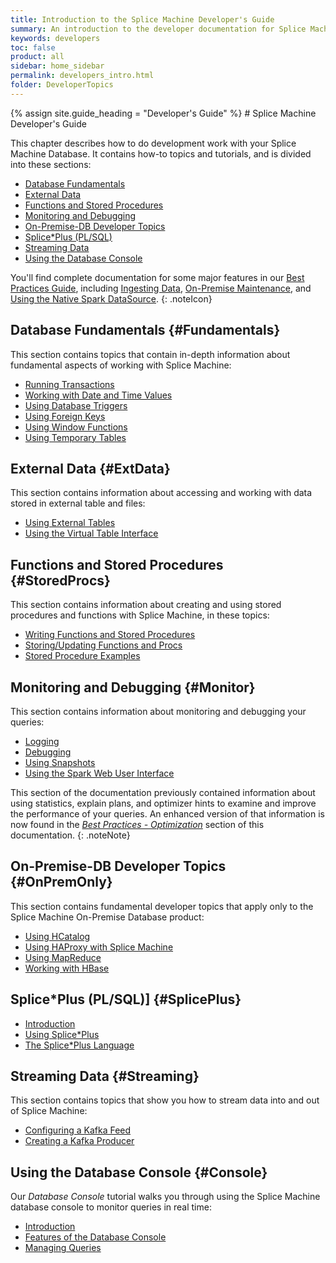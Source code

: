 ```yaml
---
title: Introduction to the Splice Machine Developer's Guide
summary: An introduction to the developer documentation for Splice Machine
keywords: developers
toc: false
product: all
sidebar: home_sidebar
permalink: developers_intro.html
folder: DeveloperTopics
---
```

<section>
<div class="TopicContent" data-swiftype-index="true" markdown="1">
{% assign site.guide_heading = "Developer's Guide" %}
# Splice Machine Developer's Guide

This chapter describes how to do development work with your Splice
Machine Database. It contains how-to topics and tutorials, and is divided into these sections:

* [Database Fundamentals](#Fundamentals)
* [External Data](#ExtData)
* [Functions and Stored Procedures](#StoredProcs)
* [Monitoring and Debugging](#Monitor)
* [On-Premise-DB Developer Topics](#OnPremOnly)
* [Splice\*Plus (PL/SQL)](#SplicePlus)
* [Streaming Data](#Streaming)
* [Using the Database Console](#Console)

You'll find complete documentation for some major features in our [Best Practices Guide](bestpractices_intro.html), including [Ingesting Data](bestpractices_ingest_overview.html), [On-Premise Maintenance](bestpractices_onprem_updating.html), and [Using the Native Spark DataSource](bestpractices_sparkadapter_intro.html).
{: .noteIcon}

## Database Fundamentals {#Fundamentals}
This section contains topics that contain in-depth information about fundamental aspects of working with Splice Machine:

* [Running Transactions](developers_fundamentals_transactions.html)
* [Working with Date and Time Values](developers_fundamentals_dates.html)
* [Using Database Triggers](developers_fundamentals_triggers.html)
* [Using Foreign Keys](developers_fundamentals_foreignkeys.html)
* [Using Window Functions](developers_fundamentals_windowfcns.html)
* [Using Temporary Tables](developers_fundamentals_temptables.html)

## External Data {#ExtData}
This section contains information about accessing and working with data stored in external table and files:

* [Using External Tables](developers_fundamentals_externaltables.html)
* [Using the Virtual Table Interface](developers_fundamentals_vti.html)

## Functions and Stored Procedures {#StoredProcs}
This section contains information about creating and using stored procedures and functions with Splice Machine, in these topics:

* [Writing Functions and Stored Procedures](developers_fcnsandprocs_writing.html)
* [Storing/Updating Functions and Procs](developers_fcnsandprocs_storing.html)
* [Stored Procedure Examples](developers_fcnsandprocs_examples.html)

## Monitoring and Debugging {#Monitor}
This section contains information about monitoring and debugging your queries:

* [Logging](developers_tuning_logging.html)
* [Debugging](developers_tuning_debugging.html)
* [Using Snapshots](developers_tuning_snapshots.html)
* [Using the Spark Web User Interface](developers_tuning_sparkui.html)

This section of the documentation previously contained information about using statistics, explain plans, and optimizer hints to examine and improve the performance of your queries. An enhanced version of that information is now found in the [*Best Practices - Optimization*](bestpractices_optimizer_intro.html) section of this documentation.
{: .noteNote}

## On-Premise-DB Developer Topics {#OnPremOnly}
This section contains fundamental developer topics that apply only to the Splice Machine On-Premise Database product:

* [Using HCatalog](developers_fundamentals_hcatalog.html)
* [Using HAProxy with Splice Machine](developers_fundamentals_haproxy.html)
* [Using MapReduce](developers_fundamentals_mapreduce.html)
* [Working with HBase](developers_fundamentals_hbase.html)

## Splice\*Plus (PL/SQL)] {#SplicePlus}
* [Introduction](developers_spliceplus_intro.html)
* [Using Splice*Plus](developers_spliceplus_using.html)
* [The Splice*Plus Language](developers_spliceplus_lang.html)

## Streaming Data {#Streaming}
This section contains topics that show you how to stream data into and out of Splice Machine:

* [Configuring a Kafka Feed](tutorials_ingest_kafkafeed.html)
* [Creating a Kafka Producer](tutorials_ingest_kafkaproducer.html)

## Using the Database Console {#Console}
Our *Database Console* tutorial walks you through using the Splice Machine database console to monitor queries in real time:

* [Introduction](tutorials_dbconsole_intro.html)
* [Features of the Database Console](tutorials_dbconsole_features.html)
* [Managing Queries](tutorials_dbconsole_queries.html)

</div>
</section>
